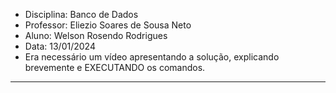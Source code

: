 - Disciplina: Banco de Dados
- Professor: Eliezio Soares de Sousa Neto
- Aluno: Welson Rosendo Rodrigues
- Data: 13/01/2024
- Era necessário um vídeo apresentando a solução, explicando brevemente e EXECUTANDO os comandos.
------
